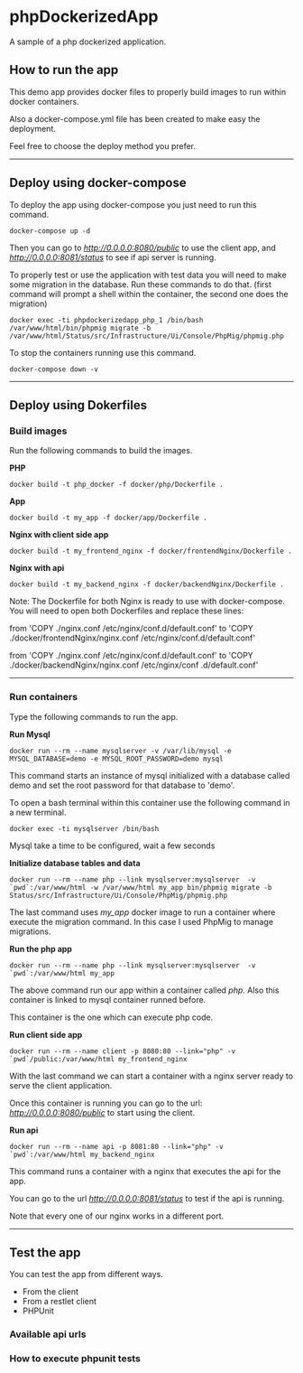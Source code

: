 # phpDockerizedApp
A sample of a php dockerized application.

## How to run the app
This demo app provides docker files to properly build images to run within docker containers.

Also a docker-compose.yml file has been created to make easy the deployment. 

Feel free to choose the deploy method you prefer.

***

## Deploy using docker-compose
To deploy the app using docker-compose you just need to run this command.

```
docker-compose up -d
```

Then you can go to _http://0.0.0.0:8080/public_ to use the client app, and _http://0.0.0.0:8081/status_ to see if api
 server is running.
 
To properly test or use the application with test data you will need to make some migration in the database. Run 
these commands to do that. (first command will prompt a shell within the container, the second one does the migration)

```
docker exec -ti phpdockerizedapp_php_1 /bin/bash
/var/www/html/bin/phpmig migrate -b /var/www/html/Status/src/Infrastructure/Ui/Console/PhpMig/phpmig.php
``` 

To stop the containers running use this command.

```
docker-compose down -v
```

***

## Deploy using Dokerfiles
### Build images
Run the following commands to build the images.

**PHP**
```
docker build -t php_docker -f docker/php/Dockerfile .
```

**App**
```
docker build -t my_app -f docker/app/Dockerfile .
```

**Nginx with client side app**
```
docker build -t my_frontend_nginx -f docker/frontendNginx/Dockerfile .
```

**Nginx with api**
```
docker build -t my_backend_nginx -f docker/backendNginx/Dockerfile .
```

Note: The Dockerfile for both Nginx is ready to use with docker-compose. You will need to open both Dockerfiles and 
replace these lines:

from 'COPY ./nginx.conf /etc/nginx/conf.d/default.conf' to 'COPY ./docker/frontendNginx/nginx.conf /etc/nginx/conf.d/default.conf'

from 'COPY ./nginx.conf /etc/nginx/conf.d/default.conf' to 'COPY ./docker/backendNginx/nginx.conf /etc/nginx/conf
.d/default.conf'


***

### Run containers
Type the following commands to run the app.

**Run Mysql**
```
docker run --rm --name mysqlserver -v /var/lib/mysql -e MYSQL_DATABASE=demo -e MYSQL_ROOT_PASSWORD=demo mysql
```

This command starts an instance of mysql initialized with a database called demo and set the root password for that 
database to 'demo'.

To open a bash terminal within this container use the following command in a new terminal.
```
docker exec -ti mysqlserver /bin/bash
```

Mysql take a time to be configured, wait a few seconds 

**Initialize database tables and data**
```
docker run --rm --name php --link mysqlserver:mysqlserver  -v `pwd`:/var/www/html -w /var/www/html my_app bin/phpmig migrate -b Status/src/Infrastructure/Ui/Console/PhpMig/phpmig.php
```

The last command uses _my_app_ docker image to run a container where execute the migration command. In this case I used 
PhpMig
 to manage migrations.
 
**Run the php app**
``` 
docker run --rm --name php --link mysqlserver:mysqlserver  -v `pwd`:/var/www/html my_app
```
The above command run our app within a container called _php_. Also this container is linked to mysql container runned 
before.

This container is the one which can execute php code.

**Run client side app**
```
docker run --rm --name client -p 8080:80 --link="php" -v `pwd`/public:/var/www/html my_frontend_nginx
```
With the last command we can start a container with a nginx server ready to serve the client application.

Once this container is running you can go to the url: _http://0.0.0.0:8080/public_ to start using the client.

**Run api**
```
docker run --rm --name api -p 8081:80 --link="php" -v `pwd`:/var/www/html my_backend_nginx
```
This command runs a container with a nginx that executes the api for the app.

You can go to the url _http://0.0.0.0:8081/status_ to test if the api is running.

Note that every one of our nginx works in a different port.

***

## Test the app

You can test the app from different ways.

* From the client
* From a restlet client
* PHPUnit

### Available api urls

### How to execute phpunit tests
